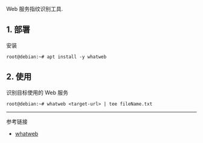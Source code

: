 Web 服务指纹识别工具.

## 1. 部署

安装

```shell
root@debian:~# apt install -y whatweb
```

## 2. 使用

识别目标使用的 Web 服务

```shell
root@debian:~# whatweb <target-url> | tee fileName.txt
```

---

参考链接

- [whatweb](https://www.kali.org/tools/whatweb/)

